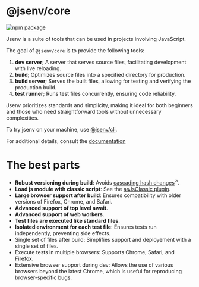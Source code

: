 # @jsenv/core

[![npm package](https://img.shields.io/npm/v/@jsenv/core.svg?logo=npm&label=package)](https://www.npmjs.com/package/@jsenv/core)

Jsenv is a suite of tools that can be used in projects involving JavaScript.

The goal of `@jsenv/core` is to provide the following tools:

1. **dev server**; A server that serves source files, facilitating development with live reloading.
2. **build**; Optimizes source files into a specified directory for production.
3. **build server**; Serves the built files, allowing for testing and verifying the production build.
4. **test runner**; Runs test files concurrently, ensuring code reliability.

Jsenv prioritizes standards and simplicity, making it ideal for both beginners and those who need straightforward tools without unnecessary complexities.

To try jsenv on your machine, use [@jsenv/cli](./packages/related/cli/#jsenvcli).

For additional details, consult the [documentation](./docs/users/users.md)

# The best parts

- **Robust versioning during build**: Avoids <a href="https://bundlers.tooling.report/hashing/avoid-cascade/" target="_blank">cascading hash changes</a><sup>↗</sup>.
- **Load js module with classic script**: See the [asJsClassic plugin](./docs/users/g_plugins/g_plugins.md#asjsclassic).
- **Large browser support after build**: Ensures compatibility with older versions of Firefox, Chrome, and Safari.
- **Advanced support of top level await**.
- **Advanced support of web workers**.
- **Test files are executed like standard files**.
- **Isolated environment for each test file**: Ensures tests run independently, preventing side effects.
- Single set of files after build: Simplifies support and deployement with a single set of files.
- Execute tests in multiple browsers: Supports Chrome, Safari, and Firefox.
- Extensive browser support during dev: Allows the use of various browsers beyond the latest Chrome, which is useful for reproducing browser-specific bugs.

<!--
The following commands can be used to skip the prompt

| Command                                     |
| ------------------------------------------- |
| `npm create jsenv@latest -- --web`          |
| `npm create jsenv@latest -- --web-preact`   |
| `npm create jsenv@latest -- --web-react`    |
| `npm create jsenv@latest -- --node-package` |
-->

<!-- # Installation

```console
npm install --save-dev @jsenv/core
```

_@jsenv/core_ is tested on Mac, Windows, Linux with Node.js 20.
Other operating systems and Node.js versions are not tested. -->
